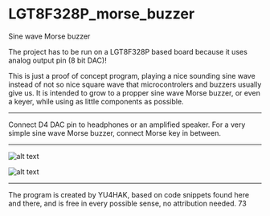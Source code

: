 # LGT8F328P_morse_buzzer
Sine wave Morse buzzer


The project has to be run on a LGT8F328P based board because it uses analog output pin (8 bit DAC)!

This is just a proof of concept program, playing a nice sounding sine wave instead of not so nice square wave
that microcontrolers and buzzers usually give us. 
It is intended to grow to a propper sine wave Morse buzzer, or even a keyer, while using as little components as possible.

---

Connect D4 DAC pin to headphones or an amplified speaker. 
For a very simple sine wave Morse buzzer, connect Morse key in between.

---

![alt text](https://github.com/batica81/AtTinyKeyer/blob/master/board.jpg?raw=true)


![alt text](https://github.com/batica81/AtTinyKeyer/blob/master/sine_800hz.jpg?raw=true)

---

The program is created by YU4HAK, based on code snippets found here and there, 
and is free in every possible sense, no attribution needed.
73
